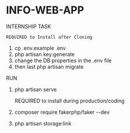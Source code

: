 # INFO-WEB-APP
INTERNSHIP TASK

    REQUIRED to Install after Cloning
1. cp .env.example .env
2. php artisan key:generate
3. change the DB properties in the .env file
4. then  last php artisan migrate

RUN
1. php artisan serve

    REQUIRED to install during production/coding
1. composer require fakerphp/faker --dev
2. php artisan storage:link
